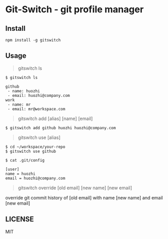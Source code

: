 Git-Switch - git profile manager
===

## Install

```
npm install -g gitswitch
```

## Usage

> gitswitch ls

```
$ gitswitch ls

github
 - name: huozhi
 - email: huozhi@company.com
work
 - name: mr
 - email: mr@workspace.com
```

> gitswitch add [alias] [name] [email]

```
$ gitswitch add github huozhi huozhi@company.com
```

> gitswitch use [alias]

```
$ cd ~/workspace/your-repo
$ gitswitch use github

$ cat .git/config

[user]
name = huozhi
email = huozhi@company.com
```

> gitswitch override [old email] [new name] [new email]

override git commit history of [old email] with name [new name] and email [new email]

## LICENSE
MIT
